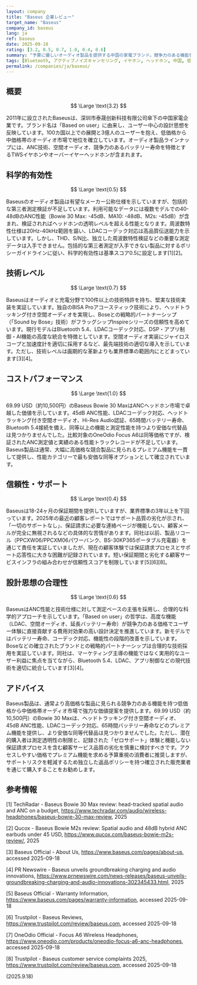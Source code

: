 ```yaml
---
layout: company
title: "Baseus 企業レビュー"
target_name: "Baseus"
company_id: baseus
lang: ja
ref: baseus
date: 2025-09-18
rating: [3.2, 0.5, 0.7, 1.0, 0.4, 0.6]
summary: "予算に優しいオーディオ製品を提供する中国の家電ブランド。競争力のある機能を持つが、測定データが限定的で信頼性に課題がある"
tags: [Bluetooth, アクティブノイズキャンセリング, イヤホン, ヘッドホン, 中国, 低価格]
permalink: /companies/ja/baseus/
---
```

## 概要

$$ \Large \text{3.2} $$

2011年に設立されたBaseusは、深圳市泰晟创新科技有限公司傘下の中国家電企業です。ブランド名は「Based on user」に由来し、ユーザー中心の設計思想を反映しています。100カ国以上での展開と3億人のユーザーを抱え、低価格から中価格帯のオーディオ市場で地位を確立しています。オーディオ製品ラインナップには、ANC技術、空間オーディオ、競争力のあるバッテリー寿命を特徴とするTWSイヤホンやオーバーイヤーヘッドホンが含まれます。

## 科学的有効性

$$ \Large \text{0.5} $$

Baseusのオーディオ製品は有望なメーカー公称仕様を示していますが、包括的な第三者測定検証が不足しています。利用可能なデータには複数モデルでの40-48dBのANC性能（Bowie 30 Max: -45dB、MA10: -48dB、M2s: -45dB）が含まれ、検証されればヘッドホンの透明レベルを超える性能となります。周波数特性仕様は20Hz-40kHz範囲を謳い、LDACコーデック対応は高品質伝送能力を示しています。しかし、THD、S/N比、独立した周波数特性検証などの重要な測定データは入手できません。包括的な第三者測定が入手できない製品に対するポリシーガイドラインに従い、科学的有効性は基準スコア0.5に設定します[1][2]。

## 技術レベル

$$ \Large \text{0.7} $$

Baseusはオーディオと充電分野で100件以上の技術特許を持ち、堅実な技術実装を実証しています。独自のBISA Proアコースティック技術により、ヘッドトラッキング付き空間オーディオを実現し、Boseとの戦略的パートナーシップ（「Sound by Bose」技術）がフラッグシップInspireシリーズの信頼性を高めています。現行モデルはBluetooth 5.4、LDACコーデック対応、DSP・アプリ制御・AI機能の高度な統合を特徴としています。空間オーディオ実装にジャイロスコープと加速度計を適切に採用するなど、最先端技術の適切な導入を示しています。ただし、技術レベルは画期的な革新よりも業界標準の範囲内にとどまっています[3][4]。

## コストパフォーマンス

$$ \Large \text{1.0} $$

69.99 USD（約10,500円）のBaseus Bowie 30 MaxはANCヘッドホン市場で卓越した価値を示しています。45dB ANC性能、LDACコーデック対応、ヘッドトラッキング付き空間オーディオ、Hi-Res Audio認証、65時間バッテリー寿命、Bluetooth 5.4接続を備え、同等以上の機能と測定性能を持つより安価な代替品は見つかりませんでした。比較対象のOneOdio Focus A6は同等価格ですが、検証されたANC測定値と実績のある性能トラックレコードが不足しています。Baseus製品は通常、大幅に高価格な競合製品に見られるプレミアム機能を一貫して提供し、性能カテゴリーで最も安価な同等オプションとして確立されています。

## 信頼性・サポート

$$ \Large \text{0.4} $$

Baseusは18-24ヶ月の保証期間を提供していますが、業界標準の3年以上を下回っています。2025年の最近の顧客レポートではサポート品質の劣化が示され、「一切のサポートなし」、保証請求に必要な連絡ページが機能しない、顧客メールが完全に無視されるなどの具体的な苦情があります。同社は以前、製品リコール（PPCXW06/PPCXM06パワーバンク、BS-30KP365ポータブル充電器）を通じて責任を実証していましたが、現在の顧客体験では保証請求プロセスとサポート応答性に大きな困難が記録されています。短い保証期間と劣化する顧客サービスインフラの組み合わせが信頼性スコアを制限しています[5][6][8]。

## 設計思想の合理性

$$ \Large \text{0.6} $$

BaseusはANC性能と技術仕様に対して測定ベースの主張を採用し、合理的な科学的アプローチを示しています。「Based on user」の哲学は、高度な機能（LDAC、空間オーディオ、延長バッテリー寿命）が競争力のある価格でユーザー体験に直接貢献する費用対効果の高い設計決定を推進しています。新モデルではバッテリー寿命、コーデック対応、機能性の段階的改善を示しています。Boseなどの確立されたブランドとの戦略的パートナーシップは合理的な技術採用を実証しています。同社は、マーケティング主導の機能ではなく実用的なユーザー利益に焦点を当てながら、Bluetooth 5.4、LDAC、アプリ制御などの現代技術を適切に統合しています[3][4]。

## アドバイス

Baseus製品は、通常より高価格な製品に見られる競争力のある機能を持つ低価格から中価格帯オーディオ市場で強力な価値提案を提供します。69.99 USD（約10,500円）のBowie 30 Maxは、ヘッドトラッキング付き空間オーディオ、45dB ANC性能、LDACコーデック対応、65時間バッテリー寿命などのプレミアム機能を提供し、より安価な同等代替品は見つかりませんでした。ただし、潜在的購入者は測定透明性の制限と、記録された「ゼロサポート」体験と機能しない保証請求プロセスを含む顧客サービス品質の劣化を慎重に検討すべきです。アクセスしやすい価格でプレミアム機能を求める予算重視の消費者に推奨しますが、サポートリスクを軽減するため独立した返品ポリシーを持つ確立された販売業者を通じて購入することをお勧めします。

## 参考情報

[1] TechRadar - Baseus Bowie 30 Max review: head-tracked spatial audio and ANC on a budget, https://www.techradar.com/audio/wireless-headphones/baseus-bowie-30-max-review, 2025

[2] Qucox - Baseus Bowie M2s review: Spatial audio and 48dB hybrid ANC earbuds under 45 USD, https://www.qucox.com/baseus-bowie-m2s-review/, 2025

[3] Baseus Official - About Us, https://www.baseus.com/pages/about-us, accessed 2025-09-18

[4] PR Newswire - Baseus unveils groundbreaking charging and audio innovations, https://www.prnewswire.com/news-releases/baseus-unveils-groundbreaking-charging-and-audio-innovations-302345433.html, 2025

[5] Baseus Official - Warranty Information, https://www.baseus.com/pages/warranty-information, accessed 2025-09-18

[6] Trustpilot - Baseus Reviews, https://www.trustpilot.com/review/baseus.com, accessed 2025-09-18

[7] OneOdio Official - Focus A6 Wireless Headphones, https://www.oneodio.com/products/oneodio-focus-a6-anc-headphones, accessed 2025-09-18

[8] Trustpilot - Baseus customer service complaints 2025, https://www.trustpilot.com/review/baseus.com, accessed 2025-09-18

(2025.9.18)